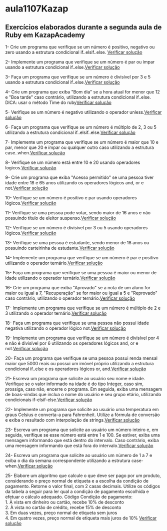 # aula1107Kazap
## Exercícios elaborados durante a segunda aula de Ruby em KazapAcademy

<p>1- Crie um programa que verifique se um número é positivo, negativo ou zero usando a
estrutura condicional if..elsif..else.
<a href="https://github.com/GiovaniMurakami/aula1107Kazap/blob/main/exercicio1.rb">Verificar solução</a></p>
<p>2- Implemente um programa que verifique se um número é par ou ímpar usando a estrutura
condicional if..else.<a href="https://github.com/GiovaniMurakami/aula1107Kazap/blob/main/exercicio2.rb">Verificar solução</a></p>
<p>3- Faça um programa que verifique se um número é divisível por 3 e 5 usando a estrutura
condicional if..else.<a href="https://github.com/GiovaniMurakami/aula1107Kazap/blob/main/exercicio3.rb">Verificar solução</a></p>
<p>4- Crie um programa que exiba "Bom dia" se a hora atual for menor que 12 e "Boa tarde"
caso contrário, utilizando a estrutura condicional if..else.
DICA: usar o método Time do ruby<a href="https://github.com/GiovaniMurakami/aula1107Kazap/blob/main/exercicio4.rb">Verificar solução</a></p>
<p>5- Verifique se um número é negativo utilizando o operador unless.<a href="https://github.com/GiovaniMurakami/aula1107Kazap/blob/main/exercicio5.rb">Verificar solução</a></p>
<p>6- Faça um programa que verifique se um número é múltiplo de 2, 3 ou 5 utilizando a
estrutura condicional if..elsif..else.<a href="https://github.com/GiovaniMurakami/aula1107Kazap/blob/main/exercicio6.rb">Verificar solução</a></p>
<p>7- Implemente um programa que verifique se um número é maior que 10 e par, menor que
20 e ímpar ou qualquer outro caso utilizando a estrutura case..when.<a href="https://github.com/GiovaniMurakami/aula1107Kazap/blob/main/exercicio7.rb">Verificar solução</a></p>
<p>8- Verifique se um número está entre 10 e 20 usando operadores logicos.<a href="https://github.com/GiovaniMurakami/aula1107Kazap/blob/main/exercicio8.rb">Verificar solução</a></p>
<p>9- Crie um programa que exiba "Acesso permitido" se uma pessoa tiver idade entre 18 e 65
anos utilizando os operadores lógicos and, or e not.<a href="https://github.com/GiovaniMurakami/aula1107Kazap/blob/main/exercicio9.rb">Verificar solução</a></p>
<p>10- Verifique se um número é positivo e par usando operadores lógicos.<a href="https://github.com/GiovaniMurakami/aula1107Kazap/blob/main/exercicio10.rb">Verificar solução</a></p>
<p>11- Verifique se uma pessoa pode votar, sendo maior de 16 anos e não possuindo título de
eleitor suspenso.<a href="https://github.com/GiovaniMurakami/aula1107Kazap/blob/main/exercicio11.rb">Verificar solução</a></p>
<p>12- Verifique se um número é divisível por 3 ou 5 usando operadores lógicos.<a href="https://github.com/GiovaniMurakami/aula1107Kazap/blob/main/exercicio12.rb">Verificar solução</a></p>
<p>13- Verifique se uma pessoa é estudante, sendo menor de 18 anos ou possuindo carteirinha
de estudante.<a href="https://github.com/GiovaniMurakami/aula1107Kazap/blob/main/exercicio13.rb">Verificar solução</a></p>
<p>14- Implemente um programa que verifique se um número é par e positivo utilizando o
operador ternário.<a href="https://github.com/GiovaniMurakami/aula1107Kazap/blob/main/exercicio4.rb">Verificar solução</a></p>
<p>15- Faça um programa que verifique se uma pessoa é maior ou menor de idade utilizando o
operador ternário.<a href="https://github.com/GiovaniMurakami/aula1107Kazap/blob/main/exercicio15.rb">Verificar solução</a></p>
<p>16- Crie um programa que exiba "Aprovado" se a nota de um aluno for maior ou igual a 7,
"Recuperação" se for maior ou igual a 5 e "Reprovado" caso contrário, utilizando o operador
ternário.<a href="https://github.com/GiovaniMurakami/aula1107Kazap/blob/main/exercicio16.rb">Verificar solução</a></p>
<p>17- Implemente um programa que verifique se um número é múltiplo de 2 e 3 utilizando o
operador ternário.<a href="https://github.com/GiovaniMurakami/aula1107Kazap/blob/main/exercicio17.rb">Verificar solução</a></p>
<p>18- Faça um programa que verifique se uma pessoa não possui idade negativa utilizando o
operador lógico not.<a href="https://github.com/GiovaniMurakami/aula1107Kazap/blob/main/exercicio18.rb">Verificar solução</a></p>
<p>19- Implemente um programa que verifique se um número é divisível por 4 e não é divisível
por 6 utilizando os operadores lógicos and, or e not.<a href="https://github.com/GiovaniMurakami/aula1107Kazap/blob/main/exercicio19.rb">Verificar solução</a></p>
<p>20- Faça um programa que verifique se uma pessoa possui renda mensal maior que 5000
reais ou possui um imóvel próprio utilizando a estrutura condicional if..else e os operadores
lógicos or, and.<a href="https://github.com/GiovaniMurakami/aula1107Kazap/blob/main/exercicio20.rb">Verificar solução</a></p>
<p>21- Escreva um programa que solicite ao usuário seu nome e idade. Verifique se o valor
informado na idade é do tipo Integer, caso sim, prossiga, caso não, encerre o programa. Em
seguida, exiba uma mensagem de boas-vindas que inclua o nome do usuário e seu grupo
etário, utilizando condicionais if-elsif-else.<a href="https://github.com/GiovaniMurakami/aula1107Kazap/blob/main/exercicio21.rb">Verificar solução</a></p>
<p>22- Implemente um programa que solicite ao usuário uma temperatura em graus Celsius e
converta-a para Fahrenheit. Utilize a fórmula de conversão e exiba o resultado com
interpolação de strings.<a href="https://github.com/GiovaniMurakami/aula1107Kazap/blob/main/exercicio22.rb">Verificar solução</a></p>
<p>23- Escreva um programa que solicite ao usuário um número inteiro e, em seguida, verifique
se esse número está entre 1 e 100. Se estiver, exiba uma mensagem informando que está
dentro do intervalo. Caso contrário, exiba uma mensagem informando que está fora do
intervalo.<a href="https://github.com/GiovaniMurakami/aula1107Kazap/blob/main/exercicio23.rb">Verificar solução</a></p>
<p>24- Escreva um programa que solicite ao usuário um número de 1 a 7 e exiba o dia da
semana correspondente utilizando a estrutura case-when.<a href="https://github.com/GiovaniMurakami/aula1107Kazap/blob/main/exercicio24.rb">Verificar solução</a></p>
<p> 25- Elabore um algoritmo que calcule o que deve ser pago por um produto, considerando o
preço normal de etiqueta e a escolha da condição de pagamento. Retorne o valor final, com
2 casas decimais. Utilize os códigos da tabela a seguir para ler qual a condição de
pagamento escolhida e efetuar o cálculo adequado.
Código Condição de pagamento: <br>
1. À vista em dinheiro ou cartão, recebe 10% de desconto <br>
2. À vista no cartão de crédito, recebe 15% de desconto <br>
3. Em duas vezes, preço normal de etiqueta sem juros <br>
4. Em quatro vezes, preço normal de etiqueta mais juros de 10%
<a href="https://github.com/GiovaniMurakami/aula1107Kazap/blob/main/exercicio25.rb">Verificar solução</a></p>